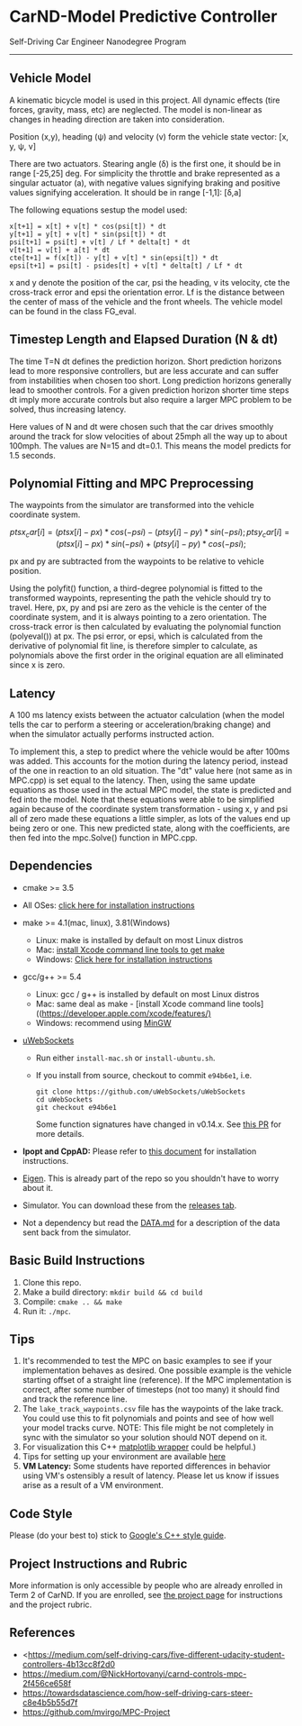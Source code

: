 # CarND-Model Predictive Controller

Self-Driving Car Engineer Nanodegree Program

---

## Vehicle Model

A kinematic bicycle model is used in this project. All dynamic effects (tire forces, gravity, mass, etc) are neglected. The model is non-linear as changes in heading direction are taken into consideration.

Position (x,y), heading (ψ) and velocity (v) form the vehicle state vector: [x, y, ψ, v]

There are two actuators. Stearing angle (δ) is the first one, it should be in range [-25,25] deg. For simplicity the throttle and brake represented as a singular actuator (a), with negative values signifying braking and positive values signifying acceleration. It should be in range [-1,1]: [δ,a]

The following equations sestup the model used:

```text
x[t+1] = x[t] + v[t] * cos(psi[t]) * dt
y[t+1] = y[t] + v[t] * sin(psi[t]) * dt
psi[t+1] = psi[t] + v[t] / Lf * delta[t] * dt
v[t+1] = v[t] + a[t] * dt
cte[t+1] = f(x[t]) - y[t] + v[t] * sin(epsi[t]) * dt
epsi[t+1] = psi[t] - psides[t] + v[t] * delta[t] / Lf * dt
```

x and y denote the position of the car, psi the heading, v its velocity, cte the cross-track error and epsi the orientation error. Lf is the distance between the center of mass of the vehicle and the front wheels. The vehicle model can be found in the class FG_eval.

## Timestep Length and Elapsed Duration (N & dt)

The time T=N dt defines the prediction horizon. Short prediction horizons lead to more responsive controllers, but are less accurate and can suffer from instabilities when chosen too short. Long prediction horizons generally lead to smoother controls. For a given prediction horizon shorter time steps dt imply more accurate controls but also require a larger MPC problem to be solved, thus increasing latency.

Here values of N and dt were chosen such that the car drives smoothly around the track for slow velocities of about 25mph all the way up to about 100mph. The values are N=15 and dt=0.1. This means the model predicts for 1.5 seconds.

## Polynomial Fitting and MPC Preprocessing

The waypoints from the simulator are transformed into the vehicle coordinate system. 

```math
ptsx_car[i] = (ptsx[i] - px) * cos(-psi) - (ptsy[i] - py) * sin(-psi);
ptsy_car[i] = (ptsx[i] - px) * sin(-psi) + (ptsy[i] - py) * cos(-psi);
```

px and py are subtracted from the waypoints to be relative to vehicle position.

Using the polyfit() function, a third-degree polynomial is fitted to the transformed waypoints, representing the path the vehicle should try to travel. Here, px, py and psi are zero as the vehicle is the center of the coordinate system, and it is always pointing to a zero orientation. The cross-track error is then calculated by evaluating the polynomial function (polyeval()) at px. The psi error, or epsi, which is calculated from the derivative of polynomial fit line, is therefore simpler to calculate, as polynomials above the first order in the original equation are all eliminated since x is zero.

## Latency

A 100 ms latency exists between the actuator calculation (when the model tells the car to perform a steering or acceleration/braking change) and when the simulator actually performs instructed action.

To implement this, a step to predict where the vehicle would be after 100ms was added. This accounts for the motion during the latency period, instead of the one in reaction to an old situation. The "dt" value here (not same as in MPC.cpp) is set equal to the latency. Then, using the same update equations as those used in the actual MPC model, the state is predicted and fed into the model. Note that these equations were able to be simplified again because of the coordinate system transformation - using x, y and psi all of zero made these equations a little simpler, as lots of the values end up being zero or one. This new predicted state, along with the coefficients, are then fed into the mpc.Solve() function in MPC.cpp.

## Dependencies

* cmake >= 3.5
 * All OSes: [click here for installation instructions](https://cmake.org/install/)
* make >= 4.1(mac, linux), 3.81(Windows)
  * Linux: make is installed by default on most Linux distros
  * Mac: [install Xcode command line tools to get make](https://developer.apple.com/xcode/features/)
  * Windows: [Click here for installation instructions](http://gnuwin32.sourceforge.net/packages/make.htm)
* gcc/g++ >= 5.4
  * Linux: gcc / g++ is installed by default on most Linux distros
  * Mac: same deal as make - [install Xcode command line tools]((<https://developer.apple.com/xcode/features/)>
  * Windows: recommend using [MinGW](http://www.mingw.org/)
* [uWebSockets](https://github.com/uWebSockets/uWebSockets)
  * Run either `install-mac.sh` or `install-ubuntu.sh`.
  * If you install from source, checkout to commit `e94b6e1`, i.e.

    ```text
    git clone https://github.com/uWebSockets/uWebSockets
    cd uWebSockets
    git checkout e94b6e1
    ```
    Some function signatures have changed in v0.14.x. See [this PR](https://github.com/udacity/CarND-MPC-Project/pull/3) for more details.

* **Ipopt and CppAD:** Please refer to [this document](https://github.com/udacity/CarND-MPC-Project/blob/master/install_Ipopt_CppAD.md) for installation instructions.
* [Eigen](http://eigen.tuxfamily.org/index.php?title=Main_Page). This is already part of the repo so you shouldn't have to worry about it.
* Simulator. You can download these from the [releases tab](https://github.com/udacity/self-driving-car-sim/releases).
* Not a dependency but read the [DATA.md](./DATA.md) for a description of the data sent back from the simulator.

## Basic Build Instructions

1. Clone this repo.
2. Make a build directory: `mkdir build && cd build`
3. Compile: `cmake .. && make`
4. Run it: `./mpc`.

## Tips

1. It's recommended to test the MPC on basic examples to see if your implementation behaves as desired. One possible example is the vehicle starting offset of a straight line (reference). If the MPC implementation is correct, after some number of timesteps (not too many) it should find and track the reference line.
2. The `lake_track_waypoints.csv` file has the waypoints of the lake track. You could use this to fit polynomials and points and see of how well your model tracks curve. NOTE: This file might be not completely in sync with the simulator so your solution should NOT depend on it.
3. For visualization this C++ [matplotlib wrapper](https://github.com/lava/matplotlib-cpp) could be helpful.)
4.  Tips for setting up your environment are available [here](https://classroom.udacity.com/nanodegrees/nd013/parts/40f38239-66b6-46ec-ae68-03afd8a601c8/modules/0949fca6-b379-42af-a919-ee50aa304e6a/lessons/f758c44c-5e40-4e01-93b5-1a82aa4e044f/concepts/23d376c7-0195-4276-bdf0-e02f1f3c665d)
5. **VM Latency:** Some students have reported differences in behavior using VM's ostensibly a result of latency.  Please let us know if issues arise as a result of a VM environment.

## Code Style

Please (do your best to) stick to [Google's C++ style guide](https://google.github.io/styleguide/cppguide.html).

## Project Instructions and Rubric

More information is only accessible by people who are already enrolled in Term 2
of CarND. If you are enrolled, see [the project page](https://classroom.udacity.com/nanodegrees/nd013/parts/40f38239-66b6-46ec-ae68-03afd8a601c8/modules/f1820894-8322-4bb3-81aa-b26b3c6dcbaf/lessons/b1ff3be0-c904-438e-aad3-2b5379f0e0c3/concepts/1a2255a0-e23c-44cf-8d41-39b8a3c8264a)
for instructions and the project rubric.

## References

* <https://medium.com/self-driving-cars/five-different-udacity-student-controllers-4b13cc8f2d0
* <https://medium.com/@NickHortovanyi/carnd-controls-mpc-2f456ce658f>
* <https://towardsdatascience.com/how-self-driving-cars-steer-c8e4b5b55d7f>
* <https://github.com/mvirgo/MPC-Project>